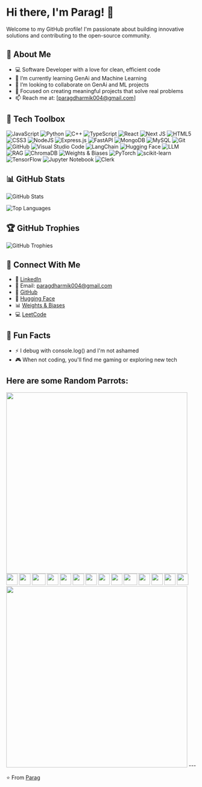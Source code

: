 # Hi there, I'm Parag! 👋

Welcome to my GitHub profile! I'm passionate about building innovative solutions and contributing to the open-source community.

## 🚀 About Me

- 💻 Software Developer with a love for clean, efficient code
- 🌱 I’m currently learning GenAi and Machine Learning
- 👯 I’m looking to collaborate on GenAi and ML projects
- 🎯 Focused on creating meaningful projects that solve real problems
- 📫 Reach me at: [paragdharmik004@gmail.com]

## 🧰 Tech Toolbox

![JavaScript](https://img.shields.io/badge/javascript-%23323330.svg?style=for-the-badge&logo=javascript&logoColor=%23F7DF1E)
![Python](https://img.shields.io/badge/python-3670A0?style=for-the-badge&logo=python&logoColor=ffdd54)
![C++](https://img.shields.io/badge/c++-%2300599C.svg?style=for-the-badge&logo=c%2B%2B&logoColor=white)
![TypeScript](https://img.shields.io/badge/typescript-%23007ACC.svg?style=for-the-badge&logo=typescript&logoColor=white)
![React](https://img.shields.io/badge/react-%2320232a.svg?style=for-the-badge&logo=react&logoColor=%2361DAFB)
![Next JS](https://img.shields.io/badge/Next-black?style=for-the-badge&logo=next.js&logoColor=white)
![HTML5](https://img.shields.io/badge/html5-%23E34F26.svg?style=for-the-badge&logo=html5&logoColor=white)
![CSS3](https://img.shields.io/badge/css3-%231572B6.svg?style=for-the-badge&logo=css3&logoColor=white)
![NodeJS](https://img.shields.io/badge/node.js-6DA55F?style=for-the-badge&logo=node.js&logoColor=white)
![Express.js](https://img.shields.io/badge/express.js-%23404d59.svg?style=for-the-badge&logo=express&logoColor=%2361DAFB)
![FastAPI](https://img.shields.io/badge/FastAPI-005571?style=for-the-badge&logo=fastapi)
![MongoDB](https://img.shields.io/badge/MongoDB-%234ea94b.svg?style=for-the-badge&logo=mongodb&logoColor=white)
![MySQL](https://img.shields.io/badge/mysql-%2300f.svg?style=for-the-badge&logo=mysql&logoColor=white)
![Git](https://img.shields.io/badge/git-%23F05033.svg?style=for-the-badge&logo=git&logoColor=white)
![GitHub](https://img.shields.io/badge/github-%23121011.svg?style=for-the-badge&logo=github&logoColor=white)
![Visual Studio Code](https://img.shields.io/badge/Visual%20Studio%20Code-0078d4.svg?style=for-the-badge&logo=visual-studio-code&logoColor=white)
![LangChain](https://img.shields.io/badge/LangChain-1C3C3C?style=for-the-badge&logo=langchain&logoColor=white)
![Hugging Face](https://img.shields.io/badge/🤗%20Hugging%20Face-FFD21E?style=for-the-badge&logoColor=black)
![LLM](https://img.shields.io/badge/LLM-FF6B6B?style=for-the-badge&logoColor=white)
![RAG](https://img.shields.io/badge/RAG-4ECDC4?style=for-the-badge&logoColor=white)
![ChromaDB](https://img.shields.io/badge/ChromaDB-FF6B35?style=for-the-badge&logoColor=white)
![Weights & Biases](https://img.shields.io/badge/Weights_&_Biases-FFBE0B?style=for-the-badge&logo=WeightsAndBiases&logoColor=black)
![PyTorch](https://img.shields.io/badge/PyTorch-%23EE4C2C.svg?style=for-the-badge&logo=PyTorch&logoColor=white)
![scikit-learn](https://img.shields.io/badge/scikit--learn-%23F7931E.svg?style=for-the-badge&logo=scikit-learn&logoColor=white)
![TensorFlow](https://img.shields.io/badge/TensorFlow-%23FF6F00.svg?style=for-the-badge&logo=TensorFlow&logoColor=white)
![Jupyter Notebook](https://img.shields.io/badge/jupyter-%23FA0F00.svg?style=for-the-badge&logo=jupyter&logoColor=white)
![Clerk](https://img.shields.io/badge/Clerk-6C47FF?style=for-the-badge&logo=clerk&logoColor=white)

## 📊 GitHub Stats

![GitHub Stats](https://github-readme-stats.vercel.app/api?username=ParagD004&show_icons=true&theme=radical)

![Top Languages](https://github-readme-stats.vercel.app/api/top-langs/?username=ParagD004&layout=compact&theme=radical)

## 🏆 GitHub Trophies

![GitHub Trophies](https://github-profile-trophy.vercel.app/?username=ParagD004&theme=radical&no-frame=false&no-bg=true&margin-w=4)

## 🤝 Connect With Me

- 💼 [LinkedIn](https://www.linkedin.com/in/parag-dharmik-445ab9257)
- 📧 Email: paragdharmik004@gmail.com
- 🐙 [GitHub](https://github.com/ParagD004)
- 🤗 [Hugging Face](https://huggingface.co/ParagD004)
- 📊 [Weights & Biases](https://wandb.ai/paragd004)
- 💻 [LeetCode](https://leetcode.com/u/ParagDharmik/)

## 💭 Fun Facts

- ⚡ I debug with console.log() and I'm not ashamed
- 🎮 When not coding, you'll find me gaming or exploring new tech

## Here are some Random Parrots:
<img src="https://www.animatedimages.org/data/media/562/animated-line-image-0184.gif" width="480" />
<div>
    <img src="https://cultofthepartyparrot.com/parrots/hd/darkmodeparrot.gif" width="30" height="30"/>
    <img src="https://cultofthepartyparrot.com/parrots/loveparrot.gif" width="30" height="30"/>
    <img src="https://cultofthepartyparrot.com/parrots/hd/evilparrot.gif" width="36" height="30"/>
    <img src="https://cultofthepartyparrot.com/parrots/hd/angelparrot.gif" width="30" height="30"/>
    <img src="https://cultofthepartyparrot.com/parrots/hd/ultrafastparrot.gif" width="30" height="30"/>
    <img src="https://cultofthepartyparrot.com/parrots/hd/aussiecongaparrot.gif" width="30" height="30"/>
    <img src="https://cultofthepartyparrot.com/parrots/hd/reverseportalblueparrot.gif" width="30" height="30"/>
    <img src="https://cultofthepartyparrot.com/parrots/hd/githubparrot.gif" width="30" height="30"/>
    <img src="https://cultofthepartyparrot.com/parrots/databaseparrot.gif" width="30" height="30"/>
    <img src="https://cultofthepartyparrot.com/parrots/hd/biparrot.gif" width="36" height="30"/>
    <img src="https://cultofthepartyparrot.com/parrots/hd/vacationparrot.gif" width="30" height="30"/>
    <img src="https://cultofthepartyparrot.com/parrots/luckyparrot.gif" width="30" height="30"/>
    <img src="https://cultofthepartyparrot.com/parrots/rotatingparrot.gif" width="30" height="30"/>
    <img src="https://cultofthepartyparrot.com/parrots/hd/bunnyparrot.gif" width="30" height="30"/>
</div>
<img src="https://www.animatedimages.org/data/media/562/animated-line-image-0184.gif" width="480" />
---

⭐️ From [Parag](https://github.com/ParagD004)
